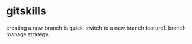 # gitskills
creating a new branch is quick.
switch to a new branch feature1.
branch manage strategy.
